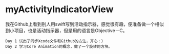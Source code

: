 # myActivityIndicatorView  
  我在Github上看到别人用swift写到活动指示器，感觉很有趣，便准备做一个相似到小项目，也是活动指示器，但是用的语言是Objective－C。
  
    Day 1 试出了同步Xcode文件和Github的方法，开心：）
    Day 2 学习Core Animation的概念，做了一个旋转的方块。
